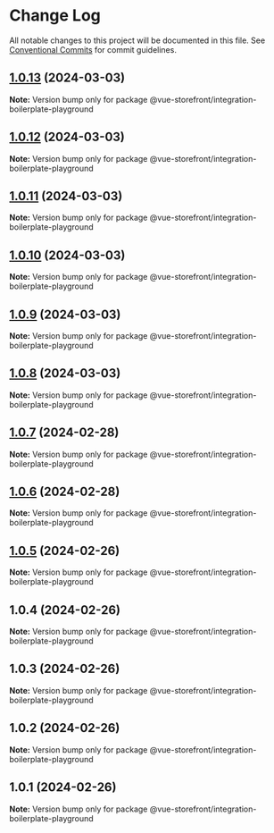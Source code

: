 # Change Log

All notable changes to this project will be documented in this file.
See [Conventional Commits](https://conventionalcommits.org) for commit guidelines.

## [1.0.13](https://github.com/oceanapplications/vsf-integration-24/compare/v1.0.12...v1.0.13) (2024-03-03)

**Note:** Version bump only for package @vue-storefront/integration-boilerplate-playground





## [1.0.12](https://github.com/oceanapplications/vsf-integration-24/compare/v1.0.11...v1.0.12) (2024-03-03)

**Note:** Version bump only for package @vue-storefront/integration-boilerplate-playground





## [1.0.11](https://github.com/oceanapplications/vsf-integration-24/compare/v1.0.10...v1.0.11) (2024-03-03)

**Note:** Version bump only for package @vue-storefront/integration-boilerplate-playground





## [1.0.10](https://github.com/oceanapplications/vsf-integration-24/compare/v1.0.9...v1.0.10) (2024-03-03)

**Note:** Version bump only for package @vue-storefront/integration-boilerplate-playground





## [1.0.9](https://github.com/oceanapplications/vsf-integration-24/compare/v1.0.8...v1.0.9) (2024-03-03)

**Note:** Version bump only for package @vue-storefront/integration-boilerplate-playground





## [1.0.8](https://github.com/oceanapplications/vsf-integration-24/compare/v1.0.7...v1.0.8) (2024-03-03)

**Note:** Version bump only for package @vue-storefront/integration-boilerplate-playground





## [1.0.7](https://github.com/oceanapplications/vsf-integration-24/compare/v1.0.6...v1.0.7) (2024-02-28)

**Note:** Version bump only for package @vue-storefront/integration-boilerplate-playground





## [1.0.6](https://github.com/oceanapplications/vsf-integration-24/compare/v1.0.5...v1.0.6) (2024-02-28)

**Note:** Version bump only for package @vue-storefront/integration-boilerplate-playground





## [1.0.5](https://github.com/oceanapplications/vsf-integration-24/compare/v1.0.4...v1.0.5) (2024-02-26)

**Note:** Version bump only for package @vue-storefront/integration-boilerplate-playground





## 1.0.4 (2024-02-26)

**Note:** Version bump only for package @vue-storefront/integration-boilerplate-playground





## 1.0.3 (2024-02-26)

**Note:** Version bump only for package @vue-storefront/integration-boilerplate-playground





## 1.0.2 (2024-02-26)

**Note:** Version bump only for package @vue-storefront/integration-boilerplate-playground





## 1.0.1 (2024-02-26)

**Note:** Version bump only for package @vue-storefront/integration-boilerplate-playground
